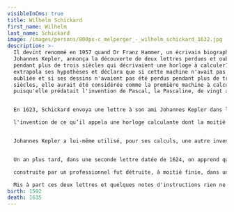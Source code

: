 ```yaml
---
visibleInCms: true
title: Wilhelm Schickard
first_name: Wilhelm
last_name: Schickard
image: /images/persons/800px-c_melperger_-_wilhelm_schickard_1632.jpg
description: >-
  Il devint renommé en 1957 quand Dr Franz Hammer, un écrivain biographe de
  Johannes Kepler, annonça la découverte de deux lettres perdues et oubliées
  pendant plus de trois siècles qui décrivaient une horloge à calculer1. Hammer
  extrapola ses hypothèses et déclara que si cette machine n'avait pas été
  oubliée et si ses dessins n'avaient pas été perdus pendant plus de trois
  siècles, elle aurait été considérée comme la première machine à calculer
  puisqu'elle prédatait l'invention de Pascal, la Pascaline, de vingt ans.


  En 1623, Schickard envoya une lettre à son ami Johannes Kepler dans laquelle il décrit, avec un dessin à l'appui,

  l'invention de ce qu’il appela une horloge calculante dont la moitié supérieure était composée d'un ensemble de bâtons de Napier pour les multiplications et les divisions, et dont la moitié inférieure utilisait des roues dentées liées par un système de report de retenue pour les additions et les soustractions.


  Johannes Kepler a lui-même utilisé, pour ses calculs, une autre invention de John Napier : les tables de logarithmes. Pour le remercier d'avoir facilité son travail, il dédia ses éphémérides à John Napier.


  Un an plus tard, dans une seconde lettre datée de 1624, on apprend que la première machine qui devait être

  construite par un professionnel fut détruite, à moitié finie, dans un incendie et qu'il abandonnait son projet.

  Mis à part ces deux lettres et quelques notes d'instructions rien ne reste de cette machine.
birth: 1592
death: 1635
---
```

